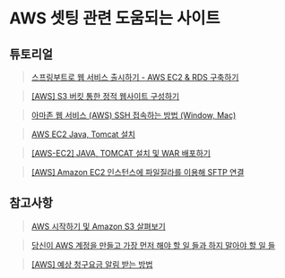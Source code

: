 # AWS 셋팅 관련 도움되는 사이트

## 튜토리얼
> [스프링부트로 웹 서비스 출시하기 - AWS EC2 & RDS 구축하기](http://jojoldu.tistory.com/259?category=635883)

> [[AWS] S3 버킷 통한 정적 웹사이트 구성하기](http://devstory.ibksplatform.com/2017/08/aws-s3.html)

> [아마존 웹 서비스 (AWS) SSH 접속하는 방법 (Window, Mac)](http://lhh3520.tistory.com/288)

> [AWS EC2 Java, Tomcat 설치](http://thereclub.tistory.com/27)

> [[AWS-EC2] JAVA, TOMCAT 설치 및 WAR 배포하기](http://storyinglass.tistory.com/7)

> [[AWS] Amazon EC2 인스턴스에 파일질라를 이용해 SFTP 연결](http://ora-sysdba.tistory.com/entry/Cloud-Computing-Amazon-EC2-%EC%9D%B8%EC%8A%A4%ED%84%B4%EC%8A%A4%EC%97%90-SFTP%EB%A5%BC-%EC%97%B0%EA%B2%B0%ED%95%B4%EB%B3%B4%EC%9E%90)

## 참고사항
> [AWS 시작하기 및 Amazon S3 살펴보기](https://www.slideshare.net/awskorea/aws-getting-started-and-amazon-s3)

> [당신이 AWS 계정을 만들고 가장 먼저 해야 할 일 들과 하지 말아야 할 일 들](http://www.awskr.org/2017/01/your-aws-first-days-todo-list/)

> [[AWS] 예상 청구요금 알림 받는 방법](http://gun0912.tistory.com/11)
